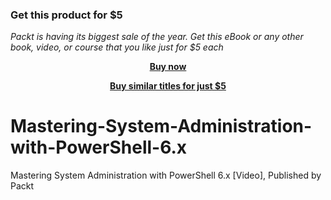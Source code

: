 
### Get this product for $5

<i>Packt is having its biggest sale of the year. Get this eBook or any other book, video, or course that you like just for $5 each</i>


<b><p align='center'>[Buy now](https://packt.link/9781788831048)</p></b>


<b><p align='center'>[Buy similar titles for just $5](https://subscription.packtpub.com/search)</p></b>


# Mastering-System-Administration-with-PowerShell-6.x
Mastering System Administration with PowerShell 6.x [Video], Published by Packt
